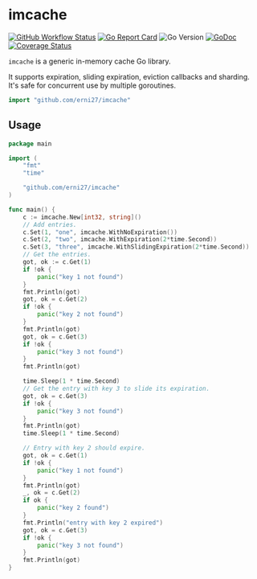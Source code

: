 # imcache

[![GitHub Workflow Status](https://img.shields.io/github/actions/workflow/status/erni27/imcache/ci.yaml?branch=master)](https://github.com/erni27/imcache/actions?query=workflow%3ACI)
[![Go Report Card](https://goreportcard.com/badge/github.com/erni27/imcache)](https://goreportcard.com/report/github.com/erni27/imcache)
![Go Version](https://img.shields.io/badge/go%20version-%3E=1.18-61CFDD.svg?style=flat-square)
[![GoDoc](https://pkg.go.dev/badge/mod/github.com/erni27/imcache)](https://pkg.go.dev/mod/github.com/erni27/imcache)
[![Coverage Status](https://codecov.io/gh/erni27/imcache/branch/master/graph/badge.svg)](https://codecov.io/gh/erni27/imcache)

`imcache` is a generic in-memory cache Go library.

It supports expiration, sliding expiration, eviction callbacks and sharding. It's safe for concurrent use by multiple goroutines.

```Go
import "github.com/erni27/imcache"
```

## Usage

```go
package main

import (
	"fmt"
	"time"

	"github.com/erni27/imcache"
)

func main() {
	c := imcache.New[int32, string]()
	// Add entries.
	c.Set(1, "one", imcache.WithNoExpiration())
	c.Set(2, "two", imcache.WithExpiration(2*time.Second))
	c.Set(3, "three", imcache.WithSlidingExpiration(2*time.Second))
	// Get the entries.
	got, ok := c.Get(1)
	if !ok {
		panic("key 1 not found")
	}
	fmt.Println(got)
	got, ok = c.Get(2)
	if !ok {
		panic("key 2 not found")
	}
	fmt.Println(got)
	got, ok = c.Get(3)
	if !ok {
		panic("key 3 not found")
	}
	fmt.Println(got)

	time.Sleep(1 * time.Second)
	// Get the entry with key 3 to slide its expiration.
	got, ok = c.Get(3)
	if !ok {
		panic("key 3 not found")
	}
	fmt.Println(got)
	time.Sleep(1 * time.Second)

    // Entry with key 2 should expire.
	got, ok = c.Get(1)
	if !ok {
		panic("key 1 not found")
	}
	fmt.Println(got)
	_, ok = c.Get(2)
	if ok {
		panic("key 2 found")
	}
	fmt.Println("entry with key 2 expired")
	got, ok = c.Get(3)
	if !ok {
		panic("key 3 not found")
	}
	fmt.Println(got)
}
```
